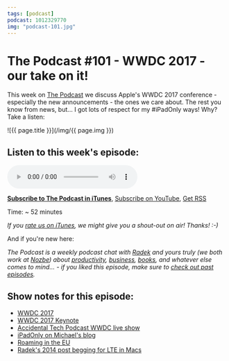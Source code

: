 ```yaml
---
tags: [podcast]
podcast: 1012329770
img: "podcast-101.jpg"
---
```


# The Podcast #101 - WWDC 2017 - our take on it!

This week on [The Podcast][p] we discuss Apple's WWDC 2017 conference - especially the new announcements - the ones we care about. The rest you know from news, but... I got lots of respect for my #iPadOnly ways! Why? Take a listen:

<!--More-->

![{{ page.title }}](/img/{{ page.img }})

## Listen to this week's episode:

<audio controls>
<source src="https://files.nozbe.com/podcast/101.mp3" type="audio/mpeg">
</audio>

**[Subscribe to The Podcast in iTunes][i]**, [Subscribe on YouTube][y], [Get RSS][rss]

Time: ~ 52 minutes

*If you [rate us on iTunes][i], we might give you a shout-out on air! Thanks! :-)*

And if you're new here:

*The Podcast is a weekly podcast chat with [Radek][r] and yours truly (we both work at [Nozbe][n]) about [productivity](/productivity), [business](/business), [books](/books), and whatever else comes to mind… - if you liked this episode, make sure to [check out past episodes](/podcast).*

## Show notes for this episode:

  * [WWDC 2017](https://developer.apple.com/wwdc/)
  * [WWDC 2017 Keynote](https://www.youtube.com/watch?v=oaqHdULqet0)
  * [Accidental Tech Podcast WWDC live show](http://atp.fm/episodes/225)
  * [iPadOnly on Michael's blog](/ipadonly/)
  * [Roaming in the EU](http://europa.eu/youreurope/citizens/consumers/telecoms-internet/mobile-roaming-costs/index_en.htm)
  * [Radek's 2014 post begging for LTE in Macs](http://radex.io/future-macbooks/)

[y]: https://michael.gratis/thepodcastyt
[rss]: https://thepodcast.fm/episodes?format=RSS
[e]: /podcast-101
[p]: /podcast
[n]: https://michael.gratis/nozbe
[r]: https://michael.gratis/radex
[i]: https://michael.gratis/thepodcast
[o]: https://michael.gratis/ipadonly

[pm]: http://productivemag.com/